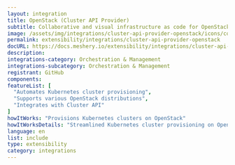 ```yaml
---
layout: integration
title: OpenStack (Cluster API Provider)
subtitle: Collaborative and visual infrastructure as code for OpenStack (Cluster API Provider)
image: /assets/img/integrations/cluster-api-provider-openstack/icons/color/cluster-api-provider-openstack-color.svg
permalink: extensibility/integrations/cluster-api-provider-openstack
docURL: https://docs.meshery.io/extensibility/integrations/cluster-api-provider-openstack
description: 
integrations-category: Orchestration & Management
integrations-subcategory: Orchestration & Management
registrant: GitHub
components: 
featureList: [
  "Automates Kubernetes cluster provisioning",
  "Supports various OpenStack distributions",
  "Integrates with Cluster API"
]
howItWorks: "Provisions Kubernetes clusters on OpenStack"
howItWorksDetails: "Streamlined Kubernetes cluster provisioning on OpenStack"
language: en
list: include
type: extensibility
category: integrations
---
```

